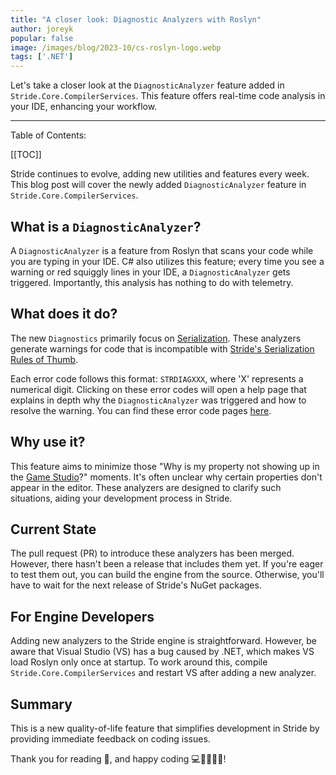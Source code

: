 ```yaml
---
title: "A closer look: Diagnostic Analyzers with Roslyn"
author: joreyk
popular: false
image: /images/blog/2023-10/cs-roslyn-logo.webp
tags: ['.NET']
---
```


Let's take a closer look at the `DiagnosticAnalyzer` feature added in `Stride.Core.CompilerServices`. This feature offers real-time code analysis in your IDE, enhancing your workflow.

---

Table of Contents:

[[TOC]]

Stride continues to evolve, adding new utilities and features every week. This blog post will cover the newly added `DiagnosticAnalyzer` feature in `Stride.Core.CompilerServices`.

## What is a `DiagnosticAnalyzer`?

A `DiagnosticAnalyzer` is a feature from Roslyn that scans your code while you are typing in your IDE. C# also utilizes this feature; every time you see a warning or red squiggly lines in your IDE, a `DiagnosticAnalyzer` gets triggered. Importantly, this analysis has nothing to do with telemetry.

## What does it do?

The new `Diagnostics` primarily focus on [Serialization](https://doc.stride3d.net/latest/en/manual/scripts/serialization.html). These analyzers generate warnings for code that is incompatible with [Stride's Serialization Rules of Thumb](https://doc.stride3d.net/latest/en/manual/scripts/serialization.html#rule-of-thumb).

Each error code follows this format: `STRDIAGXXX`, where 'X' represents a numerical digit. Clicking on these error codes will open a help page that explains in depth why the `DiagnosticAnalyzer` was triggered and how to resolve the warning. You can find these error code pages [here](https://doc.stride3d.net/latest/en/diagnostics/).

## Why use it?

This feature aims to minimize those "Why is my property not showing up in the [Game Studio](https://doc.stride3d.net/latest/en/manual/game-studio/index.html)?" moments. It's often unclear why certain properties don't appear in the editor. These analyzers are designed to clarify such situations, aiding your development process in Stride.

## Current State

The pull request (PR) to introduce these analyzers has been merged. However, there hasn't been a release that includes them yet. If you're eager to test them out, you can build the engine from the source. Otherwise, you'll have to wait for the next release of Stride's NuGet packages.

## For Engine Developers

Adding new analyzers to the Stride engine is straightforward. However, be aware that Visual Studio (VS) has a bug caused by .NET, which makes VS load Roslyn only once at startup. To work around this, compile `Stride.Core.CompilerServices` and restart VS after adding a new analyzer.

## Summary

This is a new quality-of-life feature that simplifies development in Stride by providing immediate feedback on coding issues.

Thank you for reading 📖, and happy coding 💻👩‍💻👨‍💻!